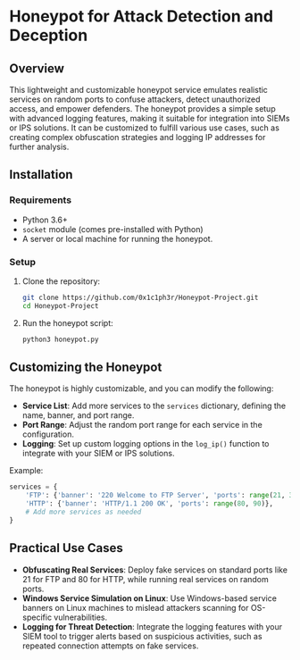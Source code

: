 # **Honeypot for Attack Detection and Deception**

## **Overview**

This lightweight and customizable honeypot service emulates realistic services on random ports to confuse attackers, detect unauthorized access, and empower defenders. The honeypot provides a simple setup with advanced logging features, making it suitable for integration into SIEMs or IPS solutions. It can be customized to fulfill various use cases, such as creating complex obfuscation strategies and logging IP addresses for further analysis.

## **Installation**

### **Requirements**
- Python 3.6+  
- `socket` module (comes pre-installed with Python)  
- A server or local machine for running the honeypot.

### **Setup**

1. Clone the repository:
    ```bash
    git clone https://github.com/0x1c1ph3r/Honeypot-Project.git
    cd Honeypot-Project
    ```
2. Run the honeypot script:
    ```bash
    python3 honeypot.py
    ```

## **Customizing the Honeypot**

The honeypot is highly customizable, and you can modify the following:

- **Service List**: Add more services to the `services` dictionary, defining the name, banner, and port range.
- **Port Range**: Adjust the random port range for each service in the configuration.
- **Logging**: Set up custom logging options in the `log_ip()` function to integrate with your SIEM or IPS solutions.
  
Example:
```python
services = {
    'FTP': {'banner': '220 Welcome to FTP Server', 'ports': range(21, 30)},
    'HTTP': {'banner': 'HTTP/1.1 200 OK', 'ports': range(80, 90)},
    # Add more services as needed
}
```

## **Practical Use Cases**

- **Obfuscating Real Services**: Deploy fake services on standard ports like 21 for FTP and 80 for HTTP, while running real services on random ports.
- **Windows Service Simulation on Linux**: Use Windows-based service banners on Linux machines to mislead attackers scanning for OS-specific vulnerabilities.
- **Logging for Threat Detection**: Integrate the logging features with your SIEM tool to trigger alerts based on suspicious activities, such as repeated connection attempts on fake services.
